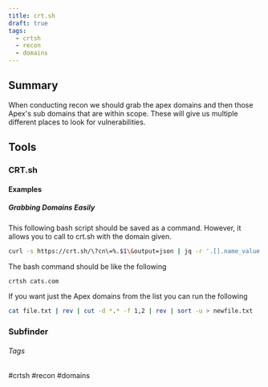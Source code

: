 ```yaml
---
title: crt.sh
draft: true
tags:
  - crtsh
  - recon
  - domains
---
```

## Summary
When conducting recon we should grab the apex domains and then those Apex's sub domains that are within scope. These will give us multiple different places to look for vulnerabilities. 



## Tools

### CRT.sh

#### Examples

##### Grabbing Domains Easily

This following bash script should be saved as a command. However, it allows you to call to crt.sh with the domain given.
```bash
curl -s https://crt.sh/\?cn\=%.$1\&output=json | jq -r '.[].name_value' | sed 's/\*\.//g' | sort -u
```

The bash command should be like the following
```bash
crtsh cats.com
```

If you want just the Apex domains from the list you can run the following
```bash
cat file.txt | rev | cut -d *.* -f 1,2 | rev | sort -u > newfile.txt
```


### Subfinder



###### Tags
#crtsh #recon #domains